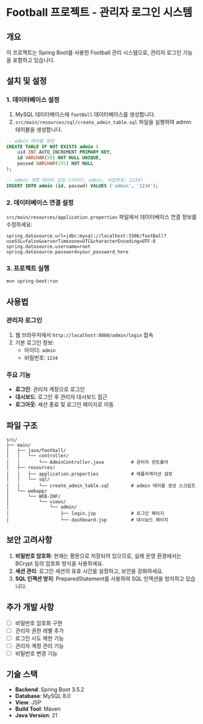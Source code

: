# Football 프로젝트 - 관리자 로그인 시스템

## 개요
이 프로젝트는 Spring Boot를 사용한 Football 관리 시스템으로, 관리자 로그인 기능을 포함하고 있습니다.

## 설치 및 설정

### 1. 데이터베이스 설정
1. MySQL 데이터베이스에 `footBall` 데이터베이스를 생성합니다.
2. `src/main/resources/sql/create_admin_table.sql` 파일을 실행하여 admin 테이블을 생성합니다.

```sql
-- admin 테이블 생성
CREATE TABLE IF NOT EXISTS admin (
    uid INT AUTO_INCREMENT PRIMARY KEY,
    id VARCHAR(50) NOT NULL UNIQUE,
    passwd VARCHAR(255) NOT NULL
);

-- admin 계정 데이터 삽입 (아이디: admin, 비밀번호: 1234)
INSERT INTO admin (id, passwd) VALUES ('admin', '1234');
```

### 2. 데이터베이스 연결 설정
`src/main/resources/application.properties` 파일에서 데이터베이스 연결 정보를 수정하세요:

```properties
spring.datasource.url=jdbc:mysql://localhost:3306/footBall?useSSL=false&serverTimezone=UTC&characterEncoding=UTF-8
spring.datasource.username=root
spring.datasource.password=your_password_here
```

### 3. 프로젝트 실행
```bash
mvn spring-boot:run
```

## 사용법

### 관리자 로그인
1. 웹 브라우저에서 `http://localhost:8080/admin/login` 접속
2. 기본 로그인 정보:
   - 아이디: `admin`
   - 비밀번호: `1234`

### 주요 기능
- **로그인**: 관리자 계정으로 로그인
- **대시보드**: 로그인 후 관리자 대시보드 접근
- **로그아웃**: 세션 종료 및 로그인 페이지로 이동

## 파일 구조

```
src/
├── main/
│   ├── java/football/
│   │   └── controller/
│   │       └── AdminController.java          # 관리자 컨트롤러
│   ├── resources/
│   │   ├── application.properties            # 애플리케이션 설정
│   │   └── sql/
│   │       └── create_admin_table.sql        # admin 테이블 생성 스크립트
│   └── webapp/
│       └── WEB-INF/
│           └── views/
│               └── admin/
│                   ├── login.jsp             # 로그인 페이지
│                   └── dashboard.jsp         # 대시보드 페이지
```

## 보안 고려사항

1. **비밀번호 암호화**: 현재는 평문으로 저장되어 있으므로, 실제 운영 환경에서는 BCrypt 등의 암호화 방식을 사용하세요.
2. **세션 관리**: 로그인 세션의 유효 시간을 설정하고, 보안을 강화하세요.
3. **SQL 인젝션 방지**: PreparedStatement를 사용하여 SQL 인젝션을 방지하고 있습니다.

## 추가 개발 사항

- [ ] 비밀번호 암호화 구현
- [ ] 관리자 권한 레벨 추가
- [ ] 로그인 시도 제한 기능
- [ ] 관리자 계정 관리 기능
- [ ] 비밀번호 변경 기능

## 기술 스택

- **Backend**: Spring Boot 3.5.2
- **Database**: MySQL 8.0
- **View**: JSP
- **Build Tool**: Maven
- **Java Version**: 21 